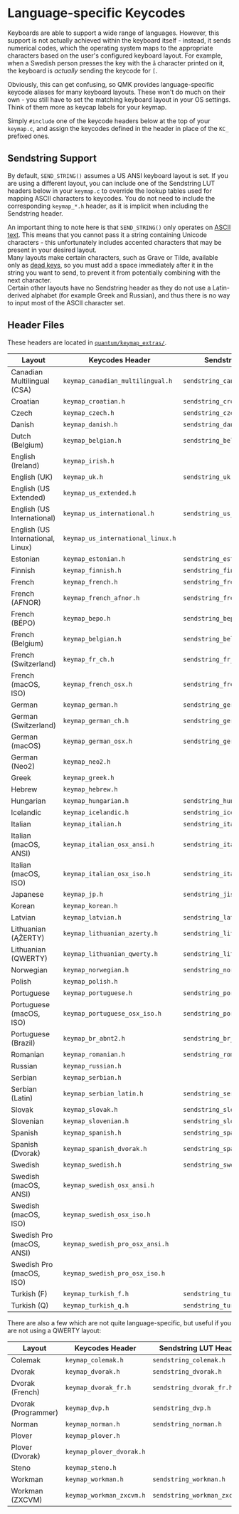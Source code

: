 # Language-specific Keycodes

Keyboards are able to support a wide range of languages. However, this support is not actually achieved within the keyboard itself - instead, it sends numerical codes, which the operating system maps to the appropriate characters based on the user's configured keyboard layout. For example, when a Swedish person presses the key with the `å` character printed on it, the keyboard is *actually* sending the keycode for `[`.

Obviously, this can get confusing, so QMK provides language-specific keycode aliases for many keyboard layouts. These won't do much on their own - you still have to set the matching keyboard layout in your OS settings. Think of them more as keycap labels for your keymap.

Simply `#include` one of the keycode headers below at the top of your `keymap.c`, and assign the keycodes defined in the header in place of the `KC_` prefixed ones.

## Sendstring Support

By default, `SEND_STRING()` assumes a US ANSI keyboard layout is set. If you are using a different layout, you can include one of the Sendstring LUT headers below in your `keymap.c` to override the lookup tables used for mapping ASCII characters to keycodes. You do not need to include the corresponding `keymap_*.h` header, as it is implicit when including the Sendstring header.

An important thing to note here is that `SEND_STRING()` only operates on [ASCII text](https://en.wikipedia.org/wiki/ASCII#Character_set). This means that you cannot pass it a string containing Unicode characters - this unfortunately includes accented characters that may be present in your desired layout.  
Many layouts make certain characters, such as Grave or Tilde, available only as [dead keys](https://en.wikipedia.org/wiki/Dead_key), so you must add a space immediately after it in the string you want to send, to prevent it from potentially combining with the next character.  
Certain other layouts have no Sendstring header as they do not use a Latin-derived alphabet (for example Greek and Russian), and thus there is no way to input most of the ASCII character set.

## Header Files

These headers are located in [`quantum/keymap_extras/`](https://github.com/qmk/qmk_firmware/tree/master/quantum/keymap_extras).

|Layout                           |Keycodes Header                  |Sendstring LUT Header               |
|---------------------------------|---------------------------------|------------------------------------|
|Canadian Multilingual (CSA)      |`keymap_canadian_multilingual.h` |`sendstring_canadian_multilingual.h`|
|Croatian                         |`keymap_croatian.h`              |`sendstring_croatian.h`             |
|Czech                            |`keymap_czech.h`                 |`sendstring_czech.h`                |
|Danish                           |`keymap_danish.h`                |`sendstring_danish.h`               |
|Dutch (Belgium)                  |`keymap_belgian.h`               |`sendstring_belgian.h`              |
|English (Ireland)                |`keymap_irish.h`                 |                                    |
|English (UK)                     |`keymap_uk.h`                    |`sendstring_uk.h`                   |
|English (US Extended)            |`keymap_us_extended.h`           |                                    |
|English (US International)       |`keymap_us_international.h`      |`sendstring_us_international.h`     |
|English (US International, Linux)|`keymap_us_international_linux.h`|                                    |
|Estonian                         |`keymap_estonian.h`              |`sendstring_estonian.h`             |
|Finnish                          |`keymap_finnish.h`               |`sendstring_finnish.h`              |
|French                           |`keymap_french.h`                |`sendstring_french.h`               |
|French (AFNOR)                   |`keymap_french_afnor.h`          |`sendstring_french_afnor.h`         |
|French (BÉPO)                    |`keymap_bepo.h`                  |`sendstring_bepo.h`                 |
|French (Belgium)                 |`keymap_belgian.h`               |`sendstring_belgian.h`              |
|French (Switzerland)             |`keymap_fr_ch.h`                 |`sendstring_fr_ch.h`                |
|French (macOS, ISO)              |`keymap_french_osx.h`            |`sendstring_french_osx.h`           |
|German                           |`keymap_german.h`                |`sendstring_german.h`               |
|German (Switzerland)             |`keymap_german_ch.h`             |`sendstring_german_ch.h`            |
|German (macOS)                   |`keymap_german_osx.h`            |`sendstring_german_osx.h`           |
|German (Neo2)                    |`keymap_neo2.h`                  |                                    |
|Greek                            |`keymap_greek.h`                 |                                    |
|Hebrew                           |`keymap_hebrew.h`                |                                    |
|Hungarian                        |`keymap_hungarian.h`             |`sendstring_hungarian.h`            |
|Icelandic                        |`keymap_icelandic.h`             |`sendstring_icelandic.h`            |
|Italian                          |`keymap_italian.h`               |`sendstring_italian.h`              |
|Italian (macOS, ANSI)            |`keymap_italian_osx_ansi.h`      |`sendstring_italian_osx_ansi.h`     |
|Italian (macOS, ISO)             |`keymap_italian_osx_iso.h`       |`sendstring_italian_osx_iso.h`      |
|Japanese                         |`keymap_jp.h`                    |`sendstring_jis.h`                  |
|Korean                           |`keymap_korean.h`                |                                    |
|Latvian                          |`keymap_latvian.h`               |`sendstring_latvian.h`              |
|Lithuanian (ĄŽERTY)              |`keymap_lithuanian_azerty.h`     |`sendstring_lithuanian_azerty.h`    |
|Lithuanian (QWERTY)              |`keymap_lithuanian_qwerty.h`     |`sendstring_lithuanian_qwerty.h`    |
|Norwegian                        |`keymap_norwegian.h`             |`sendstring_norwegian.h`            |
|Polish                           |`keymap_polish.h`                |                                    |
|Portuguese                       |`keymap_portuguese.h`            |`sendstring_portuguese.h`           |
|Portuguese (macOS, ISO)          |`keymap_portuguese_osx_iso.h`    |`sendstring_portuguese_osx_iso.h`   |
|Portuguese (Brazil)              |`keymap_br_abnt2.h`              |`sendstring_br_abnt2.h`             |
|Romanian                         |`keymap_romanian.h`              |`sendstring_romanian.h`             |
|Russian                          |`keymap_russian.h`               |                                    |
|Serbian                          |`keymap_serbian.h`               |                                    |
|Serbian (Latin)                  |`keymap_serbian_latin.h`         |`sendstring_serbian_latin.h`        |
|Slovak                           |`keymap_slovak.h`                |`sendstring_slovak.h`               |
|Slovenian                        |`keymap_slovenian.h`             |`sendstring_slovenian.h`            |
|Spanish                          |`keymap_spanish.h`               |`sendstring_spanish.h`              |
|Spanish (Dvorak)                 |`keymap_spanish_dvorak.h`        |`sendstring_spanish_dvorak.h`       |
|Swedish                          |`keymap_swedish.h`               |`sendstring_swedish.h`              |
|Swedish (macOS, ANSI)            |`keymap_swedish_osx_ansi.h`      |                                    |
|Swedish (macOS, ISO)             |`keymap_swedish_osx_iso.h`       |                                    |
|Swedish Pro (macOS, ANSI)        |`keymap_swedish_pro_osx_ansi.h`  |                                    |
|Swedish Pro (macOS, ISO)         |`keymap_swedish_pro_osx_iso.h`   |                                    |
|Turkish (F)                      |`keymap_turkish_f.h`             |`sendstring_turkish_f.h`            |
|Turkish (Q)                      |`keymap_turkish_q.h`             |`sendstring_turkish_q.h`            |

There are also a few which are not quite language-specific, but useful if you are not using a QWERTY layout:

|Layout             |Keycodes Header         |Sendstring LUT Header       |
|-------------------|------------------------|----------------------------|
|Colemak            |`keymap_colemak.h`      |`sendstring_colemak.h`      |
|Dvorak             |`keymap_dvorak.h`       |`sendstring_dvorak.h`       |
|Dvorak (French)    |`keymap_dvorak_fr.h`    |`sendstring_dvorak_fr.h`    |
|Dvorak (Programmer)|`keymap_dvp.h`          |`sendstring_dvp.h`          |
|Norman             |`keymap_norman.h`       |`sendstring_norman.h`       |
|Plover             |`keymap_plover.h`       |                            |
|Plover (Dvorak)    |`keymap_plover_dvorak.h`|                            |
|Steno              |`keymap_steno.h`        |                            |
|Workman            |`keymap_workman.h`      |`sendstring_workman.h`      |
|Workman (ZXCVM)    |`keymap_workman_zxcvm.h`|`sendstring_workman_zxcvm.h`|
